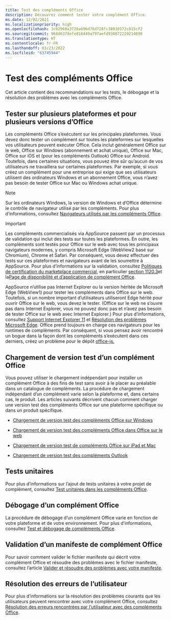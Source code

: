 ```yaml
---
title: Test des compléments Office
description: Découvrez comment tester votre complément Office.
ms.date: 12/02/2021
ms.localizationpriority: high
ms.openlocfilehash: 3c02968a3726a696d76d728fc38030172c815cf2
ms.sourcegitcommit: 968d637defe816449a797aefd930872229214898
ms.translationtype: HT
ms.contentlocale: fr-FR
ms.lasthandoff: 03/23/2022
ms.locfileid: "63745944"
---
```

# <a name="test-office-add-ins"></a>Test des compléments Office

Cet article contient des recommandations sur les tests, le débogage et la résolution des problèmes avec les compléments Office.

## <a name="test-cross-platform-and-for-multiple-versions-of-office"></a>Tester sur plusieurs plateformes et pour plusieurs versions d’Office

Les compléments Office s’exécutent sur les principales plateformes. Vous devez donc tester un complément sur toutes les plateformes sur lesquelles vos utilisateurs peuvent exécuter Office. Cela inclut généralement Office sur le web, Office sur Windows (abonnement et achat unique), Office sur Mac, Office sur iOS et (pour les compléments Outlook) Office sur Android. Toutefois, dans certaines situations, vous pouvez être sûr qu’aucun de vos utilisateurs ne travaillera sur certaines plateformes. Par exemple, si vous créez un complément pour une entreprise qui exige que ses utilisateurs utilisent des ordinateurs Windows et un abonnement Office, vous n’avez pas besoin de tester Office sur Mac ou Windows achat unique.

> [!NOTE]
> Sur les ordinateurs Windows, la version de Windows et d’Office détermine le contrôle de navigateur utilisé par les compléments. Pour plus d’informations, consultez [Navigateurs utilisés par les compléments Office](../concepts/browsers-used-by-office-web-add-ins.md).

> [!IMPORTANT]
> Les compléments commercialisés via AppSource passent par un processus de validation qui inclut des tests sur toutes les plateformes. En outre, les compléments sont testés pour Office sur le web avec tous les principaux navigateurs modernes, y compris Microsoft Edge (WebView2 basé sur Chromium), Chrome et Safari. Par conséquent, vous devez effectuer des tests sur ces plateformes et navigateurs avant de les soumettre à AppSource. Pour plus d’informations sur la validation, consultez [Politiques de certification du marketplace commercial](/legal/marketplace/certification-policies), en particulier [section 1120.3](/legal/marketplace/certification-policies#11203-functionality)et la[Page de disponibilité et d’application de complément Office](../overview/office-add-in-availability.md).
>
> AppSource n’utilise pas Internet Explorer ou la version héritée de Microsoft Edge (WebView1) pour tester les compléments dans Office sur le web. Toutefois, si un nombre important d’utilisateurs utiliseront Edge hérité pour ouvrir Office sur le web, vous devez le tester. (Office sur le web ne s’ouvre pas dans Internet Explorer, vous ne pouvez donc pas et n’avez pas besoin de tester Office sur le web avec Internet Explorer.) Pour plus d’informations, consultez [Support Internet Explorer 11](../develop/support-ie-11.md) et [Résolution des problèmes Microsoft Edge](../concepts/browsers-used-by-office-web-add-ins.md#troubleshooting-microsoft-edge-issues). Office prend toujours en charge ces navigateurs pour les runtimes de compléments. Par conséquent, si vous pensez avoir rencontré un bogue dans la façon dont les compléments s’exécutent dans ces derniers, créez un problème pour le dépôt [office-js.](https://github.com/OfficeDev/office-js/issues/new/choose)

## <a name="sideload-an-office-add-in-for-testing"></a>Chargement de version test d’un complément Office

Vous pouvez utiliser le chargement indépendant pour installer un complément Office à des fins de test sans avoir à le placer au préalable dans un catalogue de compléments. La procédure de chargement indépendant d’un complément varie selon la plateforme et, dans certains cas, le produit. Les articles suivants décrivent chacun comment charger une version test des compléments Office sur une plateforme spécifique ou dans un produit spécifique.

- [Chargement de version test des compléments Office sur Windows](create-a-network-shared-folder-catalog-for-task-pane-and-content-add-ins.md)

- [Chargement de version test des compléments Office dans Office sur le web](sideload-office-add-ins-for-testing.md)

- [Chargement de version test de compléments Office sur iPad et Mac](sideload-an-office-add-in-on-ipad-and-mac.md)

- [Chargement de version test des compléments Outlook](../outlook/sideload-outlook-add-ins-for-testing.md)

## <a name="unit-testing"></a>Tests unitaires

Pour plus d’informations sur l’ajout de tests unitaires à votre projet de complément, consultez [Test unitaires dans les compléments Office](unit-testing.md).

## <a name="debug-an-office-add-in"></a>Débogage d’un complément Office

La procédure de débogage d’un complément Office varie en fonction de votre plateforme et de votre environnement. Pour plus d’informations, consultez [Test et débogage de compléments Office](debug-add-ins-overview.md).

## <a name="validate-an-office-add-in-manifest"></a>Validation d’un manifeste de complément Office

Pour savoir comment valider le fichier manifeste qui décrit votre complément Office et résoudre des problèmes avec le fichier manifeste, consultez l’article [Valider et résoudre des problèmes avec votre manifeste](troubleshoot-manifest.md).

## <a name="troubleshoot-user-errors"></a>Résolution des erreurs de l’utilisateur

Pour plus d’informations sur la résolution des problèmes courants que les utilisateurs peuvent rencontrer avec votre complément Office, consultez [Résolution des erreurs rencontrées par l’utilisateur avec des compléments Office](testing-and-troubleshooting.md).
